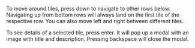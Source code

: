 To move around tiles, press down to navigate to other rows below. Navigating up from bottom rows will always land on the first tile of the respective row. You can also move left and right between different tiles.

To see details of a selected tile, press enter. It will pop up a modal with an image with title and description. Pressing backspace will close the modal.
